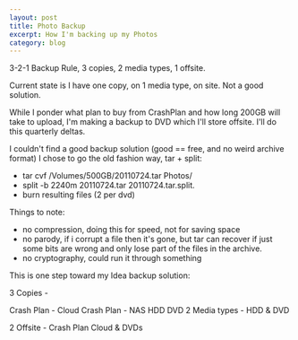 ```yaml
---
layout: post
title: Photo Backup
excerpt: How I'm backing up my Photos
category: blog
---
```


3-2-1 Backup Rule, 3 copies, 2 media types, 1 offsite.

Current state is I have one copy, on 1 media type, on site. Not a good solution.

While I ponder what plan to buy from CrashPlan and how long 200GB will take to upload, I'm making a backup to DVD which I'll store offsite. I'll do this quarterly deltas.

I couldn't find a good backup solution (good == free, and no weird archive format) I chose to go the old fashion way, tar + split:

* tar cvf /Volumes/500GB/20110724.tar Photos/
* split -b 2240m 20110724.tar 20110724.tar.split.
* burn resulting files (2 per dvd)

Things to note:

* no compression, doing this for speed, not for saving space
* no parody, if i corrupt a file then it's gone, but tar can recover if just some bits are wrong and only lose part of the files in the archive.
* no cryptography, could run it through something

This is one step toward my Idea backup solution:

3 Copies -

Crash Plan - Cloud
Crash Plan - NAS HDD
DVD
2 Media types - HDD & DVD

2 Offsite - Crash Plan Cloud & DVDs
